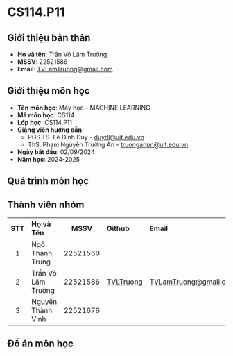 # CS114.P11

## Giới thiệu bản thân
- **Họ và tên**: Trần Võ Lâm Trường
- **MSSV**: 22521586
- **Email**: TVLamTruong@gmail.com

## Giới thiệu môn học
- **Tên môn học**: Máy học - MACHINE LEARNING
- **Mã môn học**: CS114
- **Lớp học**: CS114.P11
- **Giảng viên hướng dẫn**:
  - PGS.TS. Lê Đình Duy - duydl@uit.edu.vn
  - ThS. Phạm Nguyễn Trường An - truonganpn@uit.edu.vn
- **Ngày bắt đầu**: 02/09/2024
- **Năm học**: 2024-2025

## Quá trình môn học

## Thành viên nhóm
|STT|Họ và Tên|MSSV|Github|Email|
|:-:|:--------|:--:|:--------|:------|
|1|Ngô Thành Trung|22521560|||
|2|Trần Võ Lâm Trường|22521586|[TVLTruong](https://github.com/TVLTruong)|TVLamTruong@gmail.com|
|3|Nguyễn Thành Vinh|22521676|||


## Đồ án môn học
